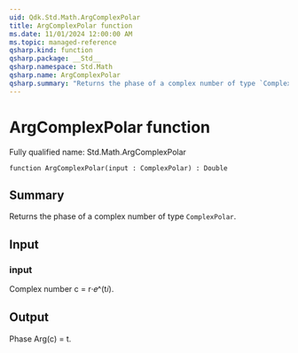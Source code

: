 ```yaml
---
uid: Qdk.Std.Math.ArgComplexPolar
title: ArgComplexPolar function
ms.date: 11/01/2024 12:00:00 AM
ms.topic: managed-reference
qsharp.kind: function
qsharp.package: __Std__
qsharp.namespace: Std.Math
qsharp.name: ArgComplexPolar
qsharp.summary: "Returns the phase of a complex number of type `ComplexPolar`."
---
```


# ArgComplexPolar function

Fully qualified name: Std.Math.ArgComplexPolar

```qsharp
function ArgComplexPolar(input : ComplexPolar) : Double
```

## Summary
Returns the phase of a complex number of type `ComplexPolar`.

## Input
### input
Complex number c = r⋅𝑒^(t𝑖).

## Output
Phase Arg(c) = t.
